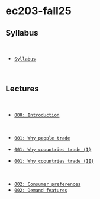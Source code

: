 # ec203-fall25



## Syllabus

<br>



- [`Syllabus`](https://raw.githack.com/marciosantetti/ec203-fall25/main/syllabus/syllabus-ec203-fall25.pdf)

<br>


## Lectures



<br>

- [`000: Introduction`](https://raw.githack.com/marciosantetti/ec203-fall25/refs/heads/main/lectures/000-intro/000-introduction.html)



<br>

- [`001: Why people trade`](https://raw.githack.com/marciosantetti/ec203-fall25/refs/heads/main/lectures/001-trade/001-trade-1.html)

- [`001: Why coountries trade (I)`](https://raw.githack.com/marciosantetti/ec203-fall25/refs/heads/main/lectures/001-trade/001-trade-2.html)

- [`001: Why coountries trade (II)`](https://raw.githack.com/marciosantetti/ec203-fall25/refs/heads/main/lectures/001-trade/001-trade-3.html)

<br>

- [`002: Consumer preferences`](https://raw.githack.com/marciosantetti/ec203-fall25/refs/heads/main/lectures/002-demand/002-demand-1.html)
- [`002: Demand features`](https://raw.githack.com/marciosantetti/ec203-fall25/refs/heads/main/lectures/002-demand/002-demand-2.html)
